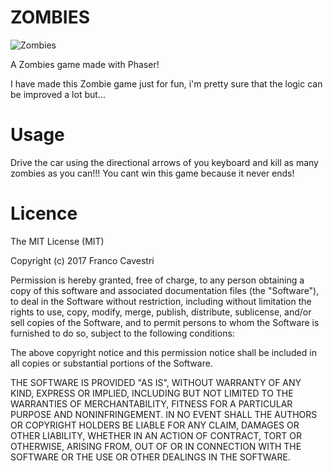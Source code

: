 ZOMBIES
=================================

![Zombies](https://raw.githubusercontent.com/cavestri/zombies/master/zombies.JPG "Original Zombie Game!")

A Zombies game made with Phaser!

I have made this Zombie game just for fun, i'm pretty sure that the logic can be improved a lot but...

Usage
=====

Drive the car using the directional arrows of you keyboard and kill as many zombies as you can!!!
You cant win this game because it never ends!

Licence
=======

The MIT License (MIT)

Copyright (c) 2017 Franco Cavestri

Permission is hereby granted, free of charge, to any person obtaining a copy
of this software and associated documentation files (the "Software"), to deal
in the Software without restriction, including without limitation the rights
to use, copy, modify, merge, publish, distribute, sublicense, and/or sell
copies of the Software, and to permit persons to whom the Software is
furnished to do so, subject to the following conditions:

The above copyright notice and this permission notice shall be included in all
copies or substantial portions of the Software.

THE SOFTWARE IS PROVIDED "AS IS", WITHOUT WARRANTY OF ANY KIND, EXPRESS OR
IMPLIED, INCLUDING BUT NOT LIMITED TO THE WARRANTIES OF MERCHANTABILITY,
FITNESS FOR A PARTICULAR PURPOSE AND NONINFRINGEMENT. IN NO EVENT SHALL THE
AUTHORS OR COPYRIGHT HOLDERS BE LIABLE FOR ANY CLAIM, DAMAGES OR OTHER
LIABILITY, WHETHER IN AN ACTION OF CONTRACT, TORT OR OTHERWISE, ARISING FROM,
OUT OF OR IN CONNECTION WITH THE SOFTWARE OR THE USE OR OTHER DEALINGS IN THE
SOFTWARE.
